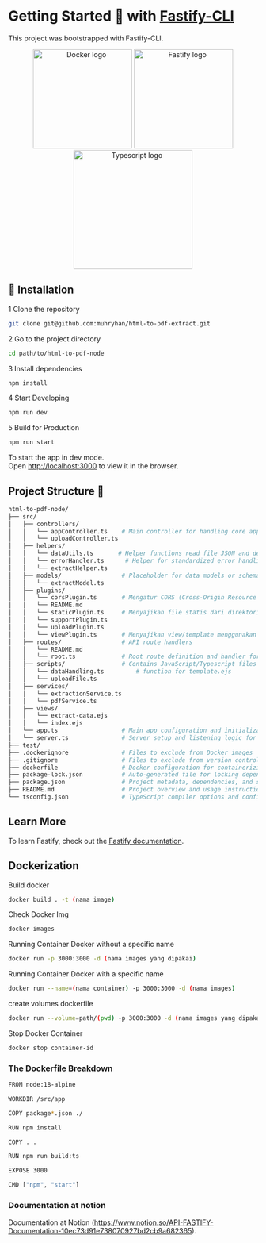 # Getting Started 🚀 with [Fastify-CLI](https://www.npmjs.com/package/fastify-cli)
This project was bootstrapped with Fastify-CLI.

<div align="center" valign="middle">
<img src="https://www.vectorlogo.zone/logos/docker/docker-official.svg" alt="Docker logo" width="200"/>
<img src="https://cdn.icon-icons.com/icons2/3913/PNG/512/fastify_logo_icon_248574.png" alt="Fastify logo" width="200"/>
<img src="http://mherman.org/assets/img/blog/typescript-logo.png" alt="Typescript logo" width="240"/>
</div>

## 🚀 Installation
1 Clone the repository
```sh
git clone git@github.com:muhryhan/html-to-pdf-extract.git
```
2 Go to the project directory
```sh
cd path/to/html-to-pdf-node
```
3 Install dependencies
```sh
npm install
```
4 Start Developing
```sh
npm run dev
```
5 Build for Production
```sh
npm run start
```

To start the app in dev mode.\
Open [http://localhost:3000](http://localhost:3000) to view it in the browser.

## Project Structure 📁
```bash
html-to-pdf-node/
├── src/                        
│   ├── controllers/            
│   │   └── appController.ts    # Main controller for handling core application logic
│   │   └── uploadController.ts
│   ├── helpers/                
│   │   └── dataUtils.ts       # Helper functions read file JSON and decode base64
│   │   └── errorHandler.ts      # Helper for standardized error handling
│   │   └── extractHelper.ts
│   ├── models/                 # Placeholder for data models or schema definitions (if needed)
│   │   └── extractModel.ts
│   ├── plugins/                
│   │   └── corsPlugin.ts       # Mengatur CORS (Cross-Origin Resource Sharing) untuk aplikasi
│   │   └── README.md           
│   │   └── staticPlugin.ts     # Menyajikan file statis dari direktori    
│   │   └── supportPlugin.ts
│   │   └── uploadPlugin.ts
│   │   └── viewPlugin.ts       # Menyajikan view/template menggunakan EJS sebagai templating engine   
│   ├── routes/                 # API route handlers
│   │   └── README.md           
│   │   └── root.ts             # Root route definition and handler for base API endpoint
│   ├── scripts/                # Contains JavaScript/Typescript files or utilities
│   │   └── dataHandling.ts         # function for template.ejs
│   │   └── uploadFile.ts
│   ├── services/
│   │   └── extractionService.ts               
│   │   └── pdfService.ts
│   ├── views/
│   │   └── extract-data.ejs
│   │   └── index.ejs
│   └── app.ts                  # Main app configuration and initialization entry point
│   └── server.ts               # Server setup and listening logic for Fastify
├── test/                       
├── .dockerignore               # Files to exclude from Docker images
├── .gitignore                  # Files to exclude from version control
├── dockerfile                  # Docker configuration for containerizing the app
├── package-lock.json           # Auto-generated file for locking dependencies versions
├── package.json                # Project metadata, dependencies, and scripts
├── README.md                   # Project overview and usage instructions
└── tsconfig.json               # TypeScript compiler options and configuration
```

## Learn More
To learn Fastify, check out the [Fastify documentation](https://fastify.dev/docs/latest/).

## Dockerization
Build docker
```bash
docker build . -t (nama image)
```
Check Docker Img
```bash
docker images
```
Running Container Docker without a specific name
```bash
docker run -p 3000:3000 -d (nama images yang dipakai)
```
Running Container Docker with a specific name
```bash
docker run --name=(nama container) -p 3000:3000 -d (nama images)
```
create volumes dockerfile
```bash
docker run --volume=path/(pwd) -p 3000:3000 -d (nama images yang dipakai)
```
Stop Docker Container
```bash
docker stop container-id
```


### The Dockerfile Breakdown
```bash
FROM node:18-alpine

WORKDIR /src/app

COPY package*.json ./

RUN npm install

COPY . .

RUN npm run build:ts

EXPOSE 3000

CMD ["npm", "start"]
```



### Documentation at notion
Documentation at Notion (https://www.notion.so/API-FASTIFY-Documentation-10ec73d91e738070927bd2cb9a682365).